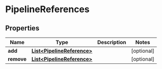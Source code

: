 # PipelineReferences

## Properties
Name | Type | Description | Notes
------------ | ------------- | ------------- | -------------
**add** | [**List&lt;PipelineReference&gt;**](PipelineReference.md) |  |  [optional]
**remove** | [**List&lt;PipelineReference&gt;**](PipelineReference.md) |  |  [optional]
